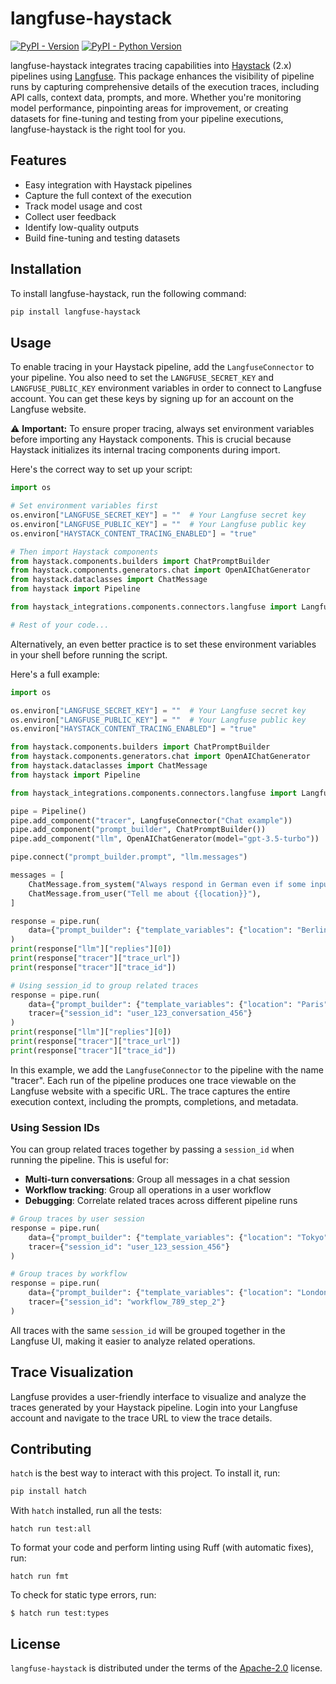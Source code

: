 # langfuse-haystack

[![PyPI - Version](https://img.shields.io/pypi/v/langfuse-haystack.svg)](https://pypi.org/project/langfuse-haystack)
[![PyPI - Python Version](https://img.shields.io/pypi/pyversions/langfuse-haystack.svg)](https://pypi.org/project/langfuse-haystack)

langfuse-haystack integrates tracing capabilities into [Haystack](https://github.com/deepset-ai/haystack) (2.x) pipelines using [Langfuse](https://langfuse.com/). 
This package enhances the visibility of pipeline runs by capturing comprehensive details of the execution traces, including API calls, context data, prompts, and more. 
Whether you're monitoring model performance, pinpointing areas for improvement, or creating datasets for fine-tuning and testing from your pipeline executions, langfuse-haystack is the right tool for you.

## Features

- Easy integration with Haystack pipelines
- Capture the full context of the execution
- Track model usage and cost
- Collect user feedback
- Identify low-quality outputs
- Build fine-tuning and testing datasets

## Installation

To install langfuse-haystack, run the following command:

```sh
pip install langfuse-haystack
```

## Usage

To enable tracing in your Haystack pipeline, add the `LangfuseConnector` to your pipeline.
You also need to set the `LANGFUSE_SECRET_KEY` and `LANGFUSE_PUBLIC_KEY` environment variables in order to connect to Langfuse account.
You can get these keys by signing up for an account on the Langfuse website.

⚠️ **Important:** To ensure proper tracing, always set environment variables before importing any Haystack components. 
This is crucial because Haystack initializes its internal tracing components during import.

Here's the correct way to set up your script:

```python
import os

# Set environment variables first
os.environ["LANGFUSE_SECRET_KEY"] = ""  # Your Langfuse secret key
os.environ["LANGFUSE_PUBLIC_KEY"] = ""  # Your Langfuse public key
os.environ["HAYSTACK_CONTENT_TRACING_ENABLED"] = "true"

# Then import Haystack components
from haystack.components.builders import ChatPromptBuilder
from haystack.components.generators.chat import OpenAIChatGenerator
from haystack.dataclasses import ChatMessage
from haystack import Pipeline

from haystack_integrations.components.connectors.langfuse import LangfuseConnector

# Rest of your code...
```

Alternatively, an even better practice is to set these environment variables in your shell before running the script.


Here's a full example:

```python
import os

os.environ["LANGFUSE_SECRET_KEY"] = ""  # Your Langfuse secret key
os.environ["LANGFUSE_PUBLIC_KEY"] = ""  # Your Langfuse public key
os.environ["HAYSTACK_CONTENT_TRACING_ENABLED"] = "true"

from haystack.components.builders import ChatPromptBuilder
from haystack.components.generators.chat import OpenAIChatGenerator
from haystack.dataclasses import ChatMessage
from haystack import Pipeline

from haystack_integrations.components.connectors.langfuse import LangfuseConnector

pipe = Pipeline()
pipe.add_component("tracer", LangfuseConnector("Chat example"))
pipe.add_component("prompt_builder", ChatPromptBuilder())
pipe.add_component("llm", OpenAIChatGenerator(model="gpt-3.5-turbo"))

pipe.connect("prompt_builder.prompt", "llm.messages")

messages = [
    ChatMessage.from_system("Always respond in German even if some input data is in other languages."),
    ChatMessage.from_user("Tell me about {{location}}"),
]

response = pipe.run(
    data={"prompt_builder": {"template_variables": {"location": "Berlin"}, "template": messages}}
)
print(response["llm"]["replies"][0])
print(response["tracer"]["trace_url"])
print(response["tracer"]["trace_id"])

# Using session_id to group related traces
response = pipe.run(
    data={"prompt_builder": {"template_variables": {"location": "Paris"}, "template": messages}},
    tracer={"session_id": "user_123_conversation_456"}
)
print(response["llm"]["replies"][0])
print(response["tracer"]["trace_url"])
print(response["tracer"]["trace_id"])
```

In this example, we add the `LangfuseConnector` to the pipeline with the name "tracer". 
Each run of the pipeline produces one trace viewable on the Langfuse website with a specific URL. 
The trace captures the entire execution context, including the prompts, completions, and metadata.

### Using Session IDs

You can group related traces together by passing a `session_id` when running the pipeline. This is useful for:
- **Multi-turn conversations**: Group all messages in a chat session
- **Workflow tracking**: Group all operations in a user workflow
- **Debugging**: Correlate related traces across different pipeline runs

```python
# Group traces by user session
response = pipe.run(
    data={"prompt_builder": {"template_variables": {"location": "Tokyo"}, "template": messages}},
    tracer={"session_id": "user_123_session_456"}
)

# Group traces by workflow
response = pipe.run(
    data={"prompt_builder": {"template_variables": {"location": "London"}, "template": messages}},
    tracer={"session_id": "workflow_789_step_2"}
)
```

All traces with the same `session_id` will be grouped together in the Langfuse UI, making it easier to analyze related operations.

## Trace Visualization

Langfuse provides a user-friendly interface to visualize and analyze the traces generated by your Haystack pipeline. 
Login into your Langfuse account and navigate to the trace URL to view the trace details.

## Contributing

`hatch` is the best way to interact with this project. To install it, run:
```sh
pip install hatch
```

With `hatch` installed, run all the tests:
```
hatch run test:all
```

To format your code and perform linting using Ruff (with automatic fixes), run:
```
hatch run fmt
```

To check for static type errors, run:

```console
$ hatch run test:types
```

## License

`langfuse-haystack` is distributed under the terms of the [Apache-2.0](https://spdx.org/licenses/Apache-2.0.html) license.

